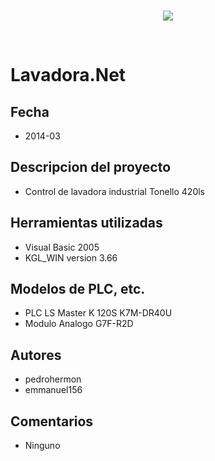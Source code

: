 <br/>
<p align="center">
  <img src="https://avatars2.githubusercontent.com/u/15052789?v=3&s=200">
</p>
<br/>

# Lavadora.Net

## Fecha
* 2014-03

## Descripcion del proyecto
* Control de lavadora industrial Tonello 420ls

## Herramientas utilizadas
* Visual Basic 2005
* KGL_WIN version 3.66

## Modelos de PLC, etc.
* PLC LS Master K 120S K7M-DR40U
* Modulo Analogo G7F-R2D 

## Autores
* pedrohermon
* emmanuel156

## Comentarios
* Ninguno
